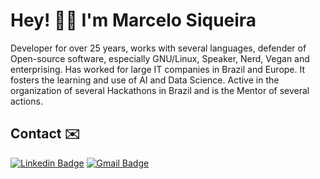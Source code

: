 # Hey! 👋🏼  I'm Marcelo Siqueira 

Developer for over 25 years, works with several languages, defender of Open-source software, especially GNU/Linux, Speaker, Nerd, Vegan and enterprising. Has worked for large IT companies in Brazil and Europe. It fosters the learning and use of AI and Data Science. Active in the organization of several Hackathons in Brazil and is the Mentor of several actions.

## Contact ✉️
[![Linkedin Badge](https://img.shields.io/badge/-LinkedIn-blue?&logo=Linkedin&logoColor=white&)](https://www.linkedin.com/in/marsiqueira/)
[![Gmail Badge](https://img.shields.io/badge/-Gmail-c14438?&logo=Gmail&logoColor=white)](mailto:eu@marcelosiqueira.com.br)